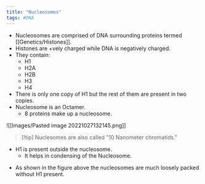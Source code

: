 ```yaml
---
title: "Nucleosomes"
tags: #DNA
---
```


- Nucleosomes are comprised of DNA surrounding proteins termed [[Genetics/Histones]].
- Histones are +vely charged while DNA is negatively charged.
-   They contain: 
	- H1
	- H2A
	- H2B
	- H3
	- H4
- There is only one copy of H1 but the rest of them are present in two copies.
- Nucleosome is an Octamer. 
	- 8 proteins make up a nucleosome.

![[Images/Pasted image 20221027132145.png]]

>[!tip]  Nuclesomes are also called "10 Nanometer chromatids."

- H1 is present  outside the nucleosome.
	- It helps in condensing of the Nucleosome.
+ As shown in the figure above the nucleosomes are much loosely packed without H1 present.